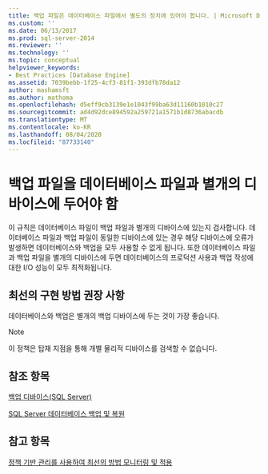 ```yaml
---
title: 백업 파일은 데이터베이스 파일에서 별도의 장치에 있어야 합니다. | Microsoft Docs
ms.custom: ''
ms.date: 06/13/2017
ms.prod: sql-server-2014
ms.reviewer: ''
ms.technology: ''
ms.topic: conceptual
helpviewer_keywords:
- Best Practices [Database Engine]
ms.assetid: 7039bebb-1f25-4cf3-81f1-393dfb78da12
author: mashamsft
ms.author: mathoma
ms.openlocfilehash: d5eff9cb3139e1e1043f99ba63d11160b1010c27
ms.sourcegitcommit: ad4d92dce894592a259721a1571b1d8736abacdb
ms.translationtype: MT
ms.contentlocale: ko-KR
ms.lasthandoff: 08/04/2020
ms.locfileid: "87733140"
---
```

# <a name="backup-files-must-be-on-separate-devices-from-the-database-files"></a>백업 파일을 데이터베이스 파일과 별개의 디바이스에 두어야 함
  이 규칙은 데이터베이스 파일이 백업 파일과 별개의 디바이스에 있는지 검사합니다. 데이터베이스 파일과 백업 파일이 동일한 디바이스에 있는 경우 해당 디바이스에 오류가 발생하면 데이터베이스와 백업을 모두 사용할 수 없게 됩니다. 또한 데이터베이스 파일과 백업 파일을 별개의 디바이스에 두면 데이터베이스의 프로덕션 사용과 백업 작성에 대한 I/O 성능이 모두 최적화됩니다.  
  
## <a name="best-practices-recommendations"></a>최선의 구현 방법 권장 사항  
 데이터베이스와 백업은 별개의 백업 디바이스에 두는 것이 가장 좋습니다.  
  
> [!NOTE]  
>  이 정책은 탑재 지점을 통해 개별 물리적 디바이스를 검색할 수 없습니다.  
  
## <a name="for-more-information"></a>참조 항목  
 [백업 디바이스&#40;SQL Server&#41;](../relational-databases/backup-restore/backup-devices-sql-server.md)  
  
 [SQL Server 데이터베이스 백업 및 복원](../relational-databases/backup-restore/back-up-and-restore-of-sql-server-databases.md)  
  
## <a name="see-also"></a>참고 항목  
 [정책 기반 관리를 사용하여 최선의 방법 모니터링 및 적용](../relational-databases/policy-based-management/monitor-and-enforce-best-practices-by-using-policy-based-management.md)  
  
  
